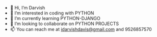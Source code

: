 - 👋 Hi, I’m Darvish 
- 👀 I’m interested in coding with PYTHON
- 🌱 I’m currently learning PYTHON-DJANGO
- 💞️ I’m looking to collaborate on PYTHON PROJECTS
- 📫 You can reach me at idarvishdavis@gmail.com and 9526857570



